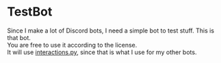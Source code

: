 # TestBot
Since I make a lot of Discord bots, I need a simple bot to test stuff. This is that bot.  
You are free to use it according to the license.  
It will use [interactions.py](https://github.com/interactions-py/interactions.py), since that is what I use for my other bots.  
